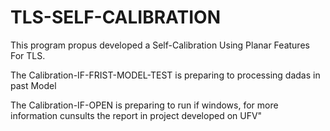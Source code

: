 # TLS-SELF-CALIBRATION
This program propus developed a Self-Calibration Using Planar Features For TLS.

The Calibration-IF-FRIST-MODEL-TEST is preparing to processing dadas in past Model

The Calibration-IF-OPEN is preparing to run if windows, for more information cunsults the report in project developed on UFV"
